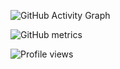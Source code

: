 


![GitHub Activity Graph](https://activity-graph.herokuapp.com/graph?username=Muktar2298)  

![GitHub metrics](https://metrics.lecoq.io/Muktar2298)  



![Profile views](https://gpvc.arturio.dev/Muktar2298)  
